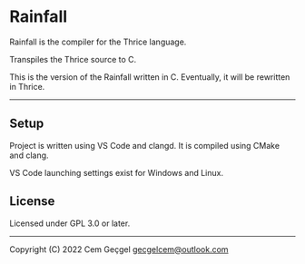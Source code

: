 # Rainfall

Rainfall is the compiler for the Thrice language.

Transpiles the Thrice source to C.

This is the version of the Rainfall written in C. Eventually, it will be
rewritten in Thrice.

---

## Setup

Project is written using VS Code and clangd. It is compiled using CMake and
clang.

VS Code launching settings exist for Windows and Linux.

## License

Licensed under GPL 3.0 or later.

---

Copyright (C) 2022 Cem Geçgel <gecgelcem@outlook.com>
